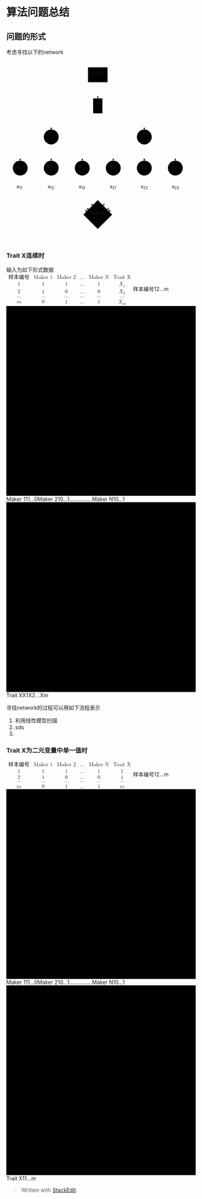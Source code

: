 <h1 id="算法问题总结">算法问题总结</h1>
<h2 id="问题的形式">问题的形式</h2>
<p>考虑寻找以下的network</p>
<div class="mermaid"><svg xmlns="http://www.w3.org/2000/svg" id="mermaid-svg-tmFls4shmSqEmCMn" height="100%" viewBox="0 0 586 559.125" style="max-width:586px;"><g><g class="output"><g class="clusters"></g><g class="edgePaths"><g class="edgePath" style="opacity: 1;"><path class="path" d="M283,66L283,91L283,116" marker-end="url(#arrowhead6180)" style="fill:none"></path><defs><marker id="arrowhead6180" viewBox="0 0 10 10" refX="9" refY="5" markerUnits="strokeWidth" markerWidth="8" markerHeight="6" orient="auto"><path d="M 0 0 L 10 5 L 0 10 z" class="arrowheadPath" style="stroke-width: 1; stroke-dasharray: 1, 0;"></path></marker></defs></g><g class="edgePath" style="opacity: 1;"><path class="path" d="M268.65625,143.78125L139,187L139,212" marker-end="url(#arrowhead6181)" style="fill:none"></path><defs><marker id="arrowhead6181" viewBox="0 0 10 10" refX="9" refY="5" markerUnits="strokeWidth" markerWidth="8" markerHeight="6" orient="auto"><path d="M 0 0 L 10 5 L 0 10 z" class="arrowheadPath" style="stroke-width: 1; stroke-dasharray: 1, 0;"></path></marker></defs></g><g class="edgePath" style="opacity: 1;"><path class="path" d="M297.34375,143.78125L427,187L427,212" marker-end="url(#arrowhead6182)" style="fill:none"></path><defs><marker id="arrowhead6182" viewBox="0 0 10 10" refX="9" refY="5" markerUnits="strokeWidth" markerWidth="8" markerHeight="6" orient="auto"><path d="M 0 0 L 10 5 L 0 10 z" class="arrowheadPath" style="stroke-width: 1; stroke-dasharray: 1, 0;"></path></marker></defs></g><g class="edgePath" style="opacity: 1;"><path class="path" d="M118.42817460700194,245.28591269649903L43,283L43,308" marker-end="url(#arrowhead6183)" style="fill:none"></path><defs><marker id="arrowhead6183" viewBox="0 0 10 10" refX="9" refY="5" markerUnits="strokeWidth" markerWidth="8" markerHeight="6" orient="auto"><path d="M 0 0 L 10 5 L 0 10 z" class="arrowheadPath" style="stroke-width: 1; stroke-dasharray: 1, 0;"></path></marker></defs></g><g class="edgePath" style="opacity: 1;"><path class="path" d="M139,258L139,283L139,308" marker-end="url(#arrowhead6184)" style="fill:none"></path><defs><marker id="arrowhead6184" viewBox="0 0 10 10" refX="9" refY="5" markerUnits="strokeWidth" markerWidth="8" markerHeight="6" orient="auto"><path d="M 0 0 L 10 5 L 0 10 z" class="arrowheadPath" style="stroke-width: 1; stroke-dasharray: 1, 0;"></path></marker></defs></g><g class="edgePath" style="opacity: 1;"><path class="path" d="M159.57182539299805,245.28591269649903L235,283L235,308" marker-end="url(#arrowhead6185)" style="fill:none"></path><defs><marker id="arrowhead6185" viewBox="0 0 10 10" refX="9" refY="5" markerUnits="strokeWidth" markerWidth="8" markerHeight="6" orient="auto"><path d="M 0 0 L 10 5 L 0 10 z" class="arrowheadPath" style="stroke-width: 1; stroke-dasharray: 1, 0;"></path></marker></defs></g><g class="edgePath" style="opacity: 1;"><path class="path" d="M406.42817460700195,245.28591269649903L331,283L331,308" marker-end="url(#arrowhead6186)" style="fill:none"></path><defs><marker id="arrowhead6186" viewBox="0 0 10 10" refX="9" refY="5" markerUnits="strokeWidth" markerWidth="8" markerHeight="6" orient="auto"><path d="M 0 0 L 10 5 L 0 10 z" class="arrowheadPath" style="stroke-width: 1; stroke-dasharray: 1, 0;"></path></marker></defs></g><g class="edgePath" style="opacity: 1;"><path class="path" d="M427,258L427,283L427,308" marker-end="url(#arrowhead6187)" style="fill:none"></path><defs><marker id="arrowhead6187" viewBox="0 0 10 10" refX="9" refY="5" markerUnits="strokeWidth" markerWidth="8" markerHeight="6" orient="auto"><path d="M 0 0 L 10 5 L 0 10 z" class="arrowheadPath" style="stroke-width: 1; stroke-dasharray: 1, 0;"></path></marker></defs></g><g class="edgePath" style="opacity: 1;"><path class="path" d="M447.57182539299805,245.28591269649903L523,283L523,308" marker-end="url(#arrowhead6188)" style="fill:none"></path><defs><marker id="arrowhead6188" viewBox="0 0 10 10" refX="9" refY="5" markerUnits="strokeWidth" markerWidth="8" markerHeight="6" orient="auto"><path d="M 0 0 L 10 5 L 0 10 z" class="arrowheadPath" style="stroke-width: 1; stroke-dasharray: 1, 0;"></path></marker></defs></g><g class="edgePath" style="opacity: 1;"><path class="path" d="M43,354L43,392L250.34363495446618,463.6563650455338" marker-end="url(#arrowhead6189)" style="fill:none"></path><defs><marker id="arrowhead6189" viewBox="0 0 10 10" refX="9" refY="5" markerUnits="strokeWidth" markerWidth="8" markerHeight="6" orient="auto"><path d="M 0 0 L 10 5 L 0 10 z" class="arrowheadPath" style="stroke-width: 1; stroke-dasharray: 1, 0;"></path></marker></defs></g><g class="edgePath" style="opacity: 1;"><path class="path" d="M139,354L139,392L255.17668965517242,458.8233103448276" marker-end="url(#arrowhead6190)" style="fill:none"></path><defs><marker id="arrowhead6190" viewBox="0 0 10 10" refX="9" refY="5" markerUnits="strokeWidth" markerWidth="8" markerHeight="6" orient="auto"><path d="M 0 0 L 10 5 L 0 10 z" class="arrowheadPath" style="stroke-width: 1; stroke-dasharray: 1, 0;"></path></marker></defs></g><g class="edgePath" style="opacity: 1;"><path class="path" d="M235,354L235,392L267.1170416467209,446.8829583532791" marker-end="url(#arrowhead6191)" style="fill:none"></path><defs><marker id="arrowhead6191" viewBox="0 0 10 10" refX="9" refY="5" markerUnits="strokeWidth" markerWidth="8" markerHeight="6" orient="auto"><path d="M 0 0 L 10 5 L 0 10 z" class="arrowheadPath" style="stroke-width: 1; stroke-dasharray: 1, 0;"></path></marker></defs></g><g class="edgePath" style="opacity: 1;"><path class="path" d="M331,354L331,392L299.8829583532791,446.8829583532791" marker-end="url(#arrowhead6192)" style="fill:none"></path><defs><marker id="arrowhead6192" viewBox="0 0 10 10" refX="9" refY="5" markerUnits="strokeWidth" markerWidth="8" markerHeight="6" orient="auto"><path d="M 0 0 L 10 5 L 0 10 z" class="arrowheadPath" style="stroke-width: 1; stroke-dasharray: 1, 0;"></path></marker></defs></g><g class="edgePath" style="opacity: 1;"><path class="path" d="M427,354L427,392L311.8233103448276,458.8233103448276" marker-end="url(#arrowhead6193)" style="fill:none"></path><defs><marker id="arrowhead6193" viewBox="0 0 10 10" refX="9" refY="5" markerUnits="strokeWidth" markerWidth="8" markerHeight="6" orient="auto"><path d="M 0 0 L 10 5 L 0 10 z" class="arrowheadPath" style="stroke-width: 1; stroke-dasharray: 1, 0;"></path></marker></defs></g><g class="edgePath" style="opacity: 1;"><path class="path" d="M523,354L523,392L316.6563650455338,463.6563650455338" marker-end="url(#arrowhead6194)" style="fill:none"></path><defs><marker id="arrowhead6194" viewBox="0 0 10 10" refX="9" refY="5" markerUnits="strokeWidth" markerWidth="8" markerHeight="6" orient="auto"><path d="M 0 0 L 10 5 L 0 10 z" class="arrowheadPath" style="stroke-width: 1; stroke-dasharray: 1, 0;"></path></marker></defs></g></g><g class="edgeLabels"><g class="edgeLabel" transform="" style="opacity: 1;"><g transform="translate(0,0)" class="label"><foreignObject width="0" height="0"><div xmlns="http://www.w3.org/1999/xhtml" style="display: inline-block; white-space: nowrap;"><span class="edgeLabel"></span></div></foreignObject></g></g><g class="edgeLabel" transform="" style="opacity: 1;"><g transform="translate(0,0)" class="label"><foreignObject width="0" height="0"><div xmlns="http://www.w3.org/1999/xhtml" style="display: inline-block; white-space: nowrap;"><span class="edgeLabel"></span></div></foreignObject></g></g><g class="edgeLabel" transform="" style="opacity: 1;"><g transform="translate(0,0)" class="label"><foreignObject width="0" height="0"><div xmlns="http://www.w3.org/1999/xhtml" style="display: inline-block; white-space: nowrap;"><span class="edgeLabel"></span></div></foreignObject></g></g><g class="edgeLabel" transform="" style="opacity: 1;"><g transform="translate(0,0)" class="label"><foreignObject width="0" height="0"><div xmlns="http://www.w3.org/1999/xhtml" style="display: inline-block; white-space: nowrap;"><span class="edgeLabel"></span></div></foreignObject></g></g><g class="edgeLabel" transform="" style="opacity: 1;"><g transform="translate(0,0)" class="label"><foreignObject width="0" height="0"><div xmlns="http://www.w3.org/1999/xhtml" style="display: inline-block; white-space: nowrap;"><span class="edgeLabel"></span></div></foreignObject></g></g><g class="edgeLabel" transform="" style="opacity: 1;"><g transform="translate(0,0)" class="label"><foreignObject width="0" height="0"><div xmlns="http://www.w3.org/1999/xhtml" style="display: inline-block; white-space: nowrap;"><span class="edgeLabel"></span></div></foreignObject></g></g><g class="edgeLabel" transform="" style="opacity: 1;"><g transform="translate(0,0)" class="label"><foreignObject width="0" height="0"><div xmlns="http://www.w3.org/1999/xhtml" style="display: inline-block; white-space: nowrap;"><span class="edgeLabel"></span></div></foreignObject></g></g><g class="edgeLabel" transform="" style="opacity: 1;"><g transform="translate(0,0)" class="label"><foreignObject width="0" height="0"><div xmlns="http://www.w3.org/1999/xhtml" style="display: inline-block; white-space: nowrap;"><span class="edgeLabel"></span></div></foreignObject></g></g><g class="edgeLabel" transform="" style="opacity: 1;"><g transform="translate(0,0)" class="label"><foreignObject width="0" height="0"><div xmlns="http://www.w3.org/1999/xhtml" style="display: inline-block; white-space: nowrap;"><span class="edgeLabel"></span></div></foreignObject></g></g><g class="edgeLabel" transform="translate(43,392)" style="opacity: 1;"><g transform="translate(-10.9375,-13)" class="label"><foreignObject width="21.875" height="26"><div xmlns="http://www.w3.org/1999/xhtml" style="display: inline-block; white-space: nowrap;"><span class="edgeLabel">a<sub>11</sub></span></div></foreignObject></g></g><g class="edgeLabel" transform="translate(139,392)" style="opacity: 1;"><g transform="translate(-10.9375,-13)" class="label"><foreignObject width="21.875" height="26"><div xmlns="http://www.w3.org/1999/xhtml" style="display: inline-block; white-space: nowrap;"><span class="edgeLabel">a<sub>12</sub></span></div></foreignObject></g></g><g class="edgeLabel" transform="translate(235,392)" style="opacity: 1;"><g transform="translate(-10.9375,-13)" class="label"><foreignObject width="21.875" height="26"><div xmlns="http://www.w3.org/1999/xhtml" style="display: inline-block; white-space: nowrap;"><span class="edgeLabel">a<sub>13</sub></span></div></foreignObject></g></g><g class="edgeLabel" transform="translate(331,392)" style="opacity: 1;"><g transform="translate(-10.9375,-13)" class="label"><foreignObject width="21.875" height="26"><div xmlns="http://www.w3.org/1999/xhtml" style="display: inline-block; white-space: nowrap;"><span class="edgeLabel">a<sub>21</sub></span></div></foreignObject></g></g><g class="edgeLabel" transform="translate(427,392)" style="opacity: 1;"><g transform="translate(-10.9375,-13)" class="label"><foreignObject width="21.875" height="26"><div xmlns="http://www.w3.org/1999/xhtml" style="display: inline-block; white-space: nowrap;"><span class="edgeLabel">a<sub>22</sub></span></div></foreignObject></g></g><g class="edgeLabel" transform="translate(523,392)" style="opacity: 1;"><g transform="translate(-10.9375,-13)" class="label"><foreignObject width="21.875" height="26"><div xmlns="http://www.w3.org/1999/xhtml" style="display: inline-block; white-space: nowrap;"><span class="edgeLabel">a<sub>23</sub></span></div></foreignObject></g></g></g><g class="nodes"><g class="node" id="A" transform="translate(283,43)" style="opacity: 1;"><rect rx="0" ry="0" x="-30.265625" y="-23" width="60.53125" height="46"></rect><g class="label" transform="translate(0,0)"><g transform="translate(-20.265625,-13)"><foreignObject width="40.53125" height="26"><div xmlns="http://www.w3.org/1999/xhtml" style="display: inline-block; white-space: nowrap;">E<sub>1</sub>(E<sub>S</sub>)</div></foreignObject></g></g></g><g class="node" id="S" transform="translate(283,139)" style="opacity: 1;"><rect rx="0" ry="0" x="-14.34375" y="-23" width="28.6875" height="46"></rect><g class="label" transform="translate(0,0)"><g transform="translate(-4.34375,-13)"><foreignObject width="8.6875" height="26"><div xmlns="http://www.w3.org/1999/xhtml" style="display: inline-block; white-space: nowrap;">S</div></foreignObject></g></g></g><g class="node" id="T1" transform="translate(139,235)" style="opacity: 1;"><circle x="-18.2109375" y="-23" r="23"></circle><g class="label" transform="translate(0,0)"><g transform="translate(-8.2109375,-13)"><foreignObject width="16.421875" height="26"><div xmlns="http://www.w3.org/1999/xhtml" style="display: inline-block; white-space: nowrap;">T<sub>1</sub></div></foreignObject></g></g></g><g class="node" id="T2" transform="translate(427,235)" style="opacity: 1;"><circle x="-18.2109375" y="-23" r="23"></circle><g class="label" transform="translate(0,0)"><g transform="translate(-8.2109375,-13)"><foreignObject width="16.421875" height="26"><div xmlns="http://www.w3.org/1999/xhtml" style="display: inline-block; white-space: nowrap;">T<sub>2</sub></div></foreignObject></g></g></g><g class="node" id="B11" transform="translate(43,331)" style="opacity: 1;"><circle x="-22.140625" y="-23" r="23"></circle><g class="label" transform="translate(0,0)"><g transform="translate(-12.140625,-13)"><foreignObject width="24.28125" height="26"><div xmlns="http://www.w3.org/1999/xhtml" style="display: inline-block; white-space: nowrap;">B<sub>11</sub></div></foreignObject></g></g></g><g class="node" id="B12" transform="translate(139,331)" style="opacity: 1;"><circle x="-22.140625" y="-23" r="23"></circle><g class="label" transform="translate(0,0)"><g transform="translate(-12.140625,-13)"><foreignObject width="24.28125" height="26"><div xmlns="http://www.w3.org/1999/xhtml" style="display: inline-block; white-space: nowrap;">B<sub>12</sub></div></foreignObject></g></g></g><g class="node" id="B13" transform="translate(235,331)" style="opacity: 1;"><circle x="-22.140625" y="-23" r="23"></circle><g class="label" transform="translate(0,0)"><g transform="translate(-12.140625,-13)"><foreignObject width="24.28125" height="26"><div xmlns="http://www.w3.org/1999/xhtml" style="display: inline-block; white-space: nowrap;">B<sub>13</sub></div></foreignObject></g></g></g><g class="node" id="B21" transform="translate(331,331)" style="opacity: 1;"><circle x="-22.140625" y="-23" r="23"></circle><g class="label" transform="translate(0,0)"><g transform="translate(-12.140625,-13)"><foreignObject width="24.28125" height="26"><div xmlns="http://www.w3.org/1999/xhtml" style="display: inline-block; white-space: nowrap;">B<sub>21</sub></div></foreignObject></g></g></g><g class="node" id="B22" transform="translate(427,331)" style="opacity: 1;"><circle x="-22.140625" y="-23" r="23"></circle><g class="label" transform="translate(0,0)"><g transform="translate(-12.140625,-13)"><foreignObject width="24.28125" height="26"><div xmlns="http://www.w3.org/1999/xhtml" style="display: inline-block; white-space: nowrap;">B<sub>22</sub></div></foreignObject></g></g></g><g class="node" id="B23" transform="translate(523,331)" style="opacity: 1;"><circle x="-22.140625" y="-23" r="23"></circle><g class="label" transform="translate(0,0)"><g transform="translate(-12.140625,-13)"><foreignObject width="24.28125" height="26"><div xmlns="http://www.w3.org/1999/xhtml" style="display: inline-block; white-space: nowrap;">B<sub>23</sub></div></foreignObject></g></g></g><g class="node" id="TX" transform="translate(283,474.5625)" style="opacity: 1;"><polygon points="44.5625,0 89.125,-44.5625 44.5625,-89.125 0,-44.5625" rx="5" ry="5" transform="translate(-44.5625,44.5625)"></polygon><g class="label" transform="translate(0,0)"><g transform="translate(-22.703125,-13)"><foreignObject width="45.40625" height="26"><div xmlns="http://www.w3.org/1999/xhtml" style="display: inline-block; white-space: nowrap;">Trait X</div></foreignObject></g></g></g></g></g></g></svg></div>
<h3 id="trait-x连续时">Trait X连续时</h3>
<p>输入为如下形式数据<br>
<span class="katex--display"><span class="katex-display"><span class="katex"><span class="katex-mathml"><math><semantics><mrow><mtable><mtr><mtd><mstyle scriptlevel="0" displaystyle="false"><mrow><mtext>样本编号</mtext></mrow></mstyle></mtd><mtd><mstyle scriptlevel="0" displaystyle="false"><mrow><mtext>Maker&nbsp;1</mtext></mrow></mstyle></mtd><mtd><mstyle scriptlevel="0" displaystyle="false"><mrow><mtext>Maker&nbsp;2</mtext></mrow></mstyle></mtd><mtd><mstyle scriptlevel="0" displaystyle="false"><mrow><mi mathvariant="normal">.</mi><mi mathvariant="normal">.</mi><mi mathvariant="normal">.</mi></mrow></mstyle></mtd><mtd><mstyle scriptlevel="0" displaystyle="false"><mrow><mtext>Maker&nbsp;N</mtext></mrow></mstyle></mtd><mtd><mstyle scriptlevel="0" displaystyle="false"><mrow><mtext>Trait&nbsp;X</mtext></mrow></mstyle></mtd></mtr><mtr><mtd><mstyle scriptlevel="0" displaystyle="false"><mrow><mn>1</mn></mrow></mstyle></mtd><mtd><mstyle scriptlevel="0" displaystyle="false"><mrow><mn>1</mn></mrow></mstyle></mtd><mtd><mstyle scriptlevel="0" displaystyle="false"><mrow><mn>1</mn></mrow></mstyle></mtd><mtd><mstyle scriptlevel="0" displaystyle="false"><mrow><mi mathvariant="normal">.</mi><mi mathvariant="normal">.</mi><mi mathvariant="normal">.</mi></mrow></mstyle></mtd><mtd><mstyle scriptlevel="0" displaystyle="false"><mrow><mn>1</mn></mrow></mstyle></mtd><mtd><mstyle scriptlevel="0" displaystyle="false"><mrow><msub><mi>X</mi><mn>1</mn></msub></mrow></mstyle></mtd></mtr><mtr><mtd><mstyle scriptlevel="0" displaystyle="false"><mrow><mn>2</mn></mrow></mstyle></mtd><mtd><mstyle scriptlevel="0" displaystyle="false"><mrow><mn>1</mn></mrow></mstyle></mtd><mtd><mstyle scriptlevel="0" displaystyle="false"><mrow><mn>0</mn></mrow></mstyle></mtd><mtd><mstyle scriptlevel="0" displaystyle="false"><mrow><mi mathvariant="normal">.</mi><mi mathvariant="normal">.</mi><mi mathvariant="normal">.</mi></mrow></mstyle></mtd><mtd><mstyle scriptlevel="0" displaystyle="false"><mrow><mn>0</mn></mrow></mstyle></mtd><mtd><mstyle scriptlevel="0" displaystyle="false"><mrow><msub><mi>X</mi><mn>2</mn></msub></mrow></mstyle></mtd></mtr><mtr><mtd><mstyle scriptlevel="0" displaystyle="false"><mrow><mi mathvariant="normal">.</mi><mi mathvariant="normal">.</mi><mi mathvariant="normal">.</mi></mrow></mstyle></mtd><mtd><mstyle scriptlevel="0" displaystyle="false"><mrow><mi mathvariant="normal">.</mi><mi mathvariant="normal">.</mi><mi mathvariant="normal">.</mi></mrow></mstyle></mtd><mtd><mstyle scriptlevel="0" displaystyle="false"><mrow><mi mathvariant="normal">.</mi><mi mathvariant="normal">.</mi><mi mathvariant="normal">.</mi></mrow></mstyle></mtd><mtd><mstyle scriptlevel="0" displaystyle="false"><mrow><mi mathvariant="normal">.</mi><mi mathvariant="normal">.</mi><mi mathvariant="normal">.</mi></mrow></mstyle></mtd><mtd><mstyle scriptlevel="0" displaystyle="false"><mrow><mi mathvariant="normal">.</mi><mi mathvariant="normal">.</mi><mi mathvariant="normal">.</mi></mrow></mstyle></mtd><mtd><mstyle scriptlevel="0" displaystyle="false"><mrow><mi mathvariant="normal">.</mi><mi mathvariant="normal">.</mi><mi mathvariant="normal">.</mi></mrow></mstyle></mtd></mtr><mtr><mtd><mstyle scriptlevel="0" displaystyle="false"><mrow><mi>m</mi></mrow></mstyle></mtd><mtd><mstyle scriptlevel="0" displaystyle="false"><mrow><mn>0</mn></mrow></mstyle></mtd><mtd><mstyle scriptlevel="0" displaystyle="false"><mrow><mn>1</mn></mrow></mstyle></mtd><mtd><mstyle scriptlevel="0" displaystyle="false"><mrow><mi mathvariant="normal">.</mi><mi mathvariant="normal">.</mi><mi mathvariant="normal">.</mi></mrow></mstyle></mtd><mtd><mstyle scriptlevel="0" displaystyle="false"><mrow><mn>1</mn></mrow></mstyle></mtd><mtd><mstyle scriptlevel="0" displaystyle="false"><mrow><msub><mi>X</mi><mi>m</mi></msub></mrow></mstyle></mtd></mtr></mtable></mrow><annotation encoding="application/x-tex">
\begin{array}{c|cccc|c}
\text{样本编号}&amp; \text{Maker 1}  &amp; \text{Maker 2}&amp; ...  &amp; \text{Maker N} &amp;\text{Trait X}\\
1  &amp;  1  &amp;  1  &amp;  ...&amp; 1&amp;X_1\\
2  &amp;  1  &amp;  0  &amp;  ...&amp;0&amp;X_2\\
...&amp;...&amp;...&amp;...&amp;...&amp;...\\
m  &amp;  0  &amp;  1  &amp; ... &amp;1&amp;X_m
 \end{array}
</annotation></semantics></math></span><span class="katex-html" aria-hidden="true"><span class="strut" style="height: 3.25em;"></span><span class="strut bottom" style="height: 6em; vertical-align: -2.75em;"></span><span class="base"><span class="mord"><span class="mtable"><span class="arraycolsep" style="width: 0.5em;"></span><span class="col-align-c"><span class="vlist-t vlist-t2"><span class="vlist-r"><span class="vlist" style="height: 3.25em;"><span class="" style="top: -5.41em;"><span class="pstrut" style="height: 3em;"></span><span class="mord"><span class="mord text"><span class="mord mathrm cjk_fallback">样本编号</span></span></span></span><span class="" style="top: -4.21em;"><span class="pstrut" style="height: 3em;"></span><span class="mord"><span class="mord mathrm">1</span></span></span><span class="" style="top: -3.01em;"><span class="pstrut" style="height: 3em;"></span><span class="mord"><span class="mord mathrm">2</span></span></span><span class="" style="top: -1.81em;"><span class="pstrut" style="height: 3em;"></span><span class="mord"><span class="mord mathrm">.</span><span class="mord mathrm">.</span><span class="mord mathrm">.</span></span></span><span class="" style="top: -0.61em;"><span class="pstrut" style="height: 3em;"></span><span class="mord"><span class="mord mathit">m</span></span></span></span><span class="vlist-s">​</span></span><span class="vlist-r"><span class="vlist" style="height: 2.75em;"></span></span></span></span><span class="arraycolsep" style="width: 0.5em;"></span><span class="vertical-separator hide-tail" style="height: 6em; vertical-align: -2.75em;"><svg width="400em" height="400em" viewBox="0 0 400000 400000" preserveAspectRatio="xMinYMin slice"><path d="M0 0 h400000 v400000 h-400000z M0 0 h400000 v400000 h-400000z"></path></svg></span><span class="arraycolsep" style="width: 0.5em;"></span><span class="col-align-c"><span class="vlist-t vlist-t2"><span class="vlist-r"><span class="vlist" style="height: 3.25em;"><span class="" style="top: -5.41em;"><span class="pstrut" style="height: 3em;"></span><span class="mord"><span class="mord text"><span class="mord mathrm">Maker&nbsp;1</span></span></span></span><span class="" style="top: -4.21em;"><span class="pstrut" style="height: 3em;"></span><span class="mord"><span class="mord mathrm">1</span></span></span><span class="" style="top: -3.01em;"><span class="pstrut" style="height: 3em;"></span><span class="mord"><span class="mord mathrm">1</span></span></span><span class="" style="top: -1.81em;"><span class="pstrut" style="height: 3em;"></span><span class="mord"><span class="mord mathrm">.</span><span class="mord mathrm">.</span><span class="mord mathrm">.</span></span></span><span class="" style="top: -0.61em;"><span class="pstrut" style="height: 3em;"></span><span class="mord"><span class="mord mathrm">0</span></span></span></span><span class="vlist-s">​</span></span><span class="vlist-r"><span class="vlist" style="height: 2.75em;"></span></span></span></span><span class="arraycolsep" style="width: 0.5em;"></span><span class="arraycolsep" style="width: 0.5em;"></span><span class="col-align-c"><span class="vlist-t vlist-t2"><span class="vlist-r"><span class="vlist" style="height: 3.25em;"><span class="" style="top: -5.41em;"><span class="pstrut" style="height: 3em;"></span><span class="mord"><span class="mord text"><span class="mord mathrm">Maker&nbsp;2</span></span></span></span><span class="" style="top: -4.21em;"><span class="pstrut" style="height: 3em;"></span><span class="mord"><span class="mord mathrm">1</span></span></span><span class="" style="top: -3.01em;"><span class="pstrut" style="height: 3em;"></span><span class="mord"><span class="mord mathrm">0</span></span></span><span class="" style="top: -1.81em;"><span class="pstrut" style="height: 3em;"></span><span class="mord"><span class="mord mathrm">.</span><span class="mord mathrm">.</span><span class="mord mathrm">.</span></span></span><span class="" style="top: -0.61em;"><span class="pstrut" style="height: 3em;"></span><span class="mord"><span class="mord mathrm">1</span></span></span></span><span class="vlist-s">​</span></span><span class="vlist-r"><span class="vlist" style="height: 2.75em;"></span></span></span></span><span class="arraycolsep" style="width: 0.5em;"></span><span class="arraycolsep" style="width: 0.5em;"></span><span class="col-align-c"><span class="vlist-t vlist-t2"><span class="vlist-r"><span class="vlist" style="height: 3.25em;"><span class="" style="top: -5.41em;"><span class="pstrut" style="height: 3em;"></span><span class="mord"><span class="mord mathrm">.</span><span class="mord mathrm">.</span><span class="mord mathrm">.</span></span></span><span class="" style="top: -4.21em;"><span class="pstrut" style="height: 3em;"></span><span class="mord"><span class="mord mathrm">.</span><span class="mord mathrm">.</span><span class="mord mathrm">.</span></span></span><span class="" style="top: -3.01em;"><span class="pstrut" style="height: 3em;"></span><span class="mord"><span class="mord mathrm">.</span><span class="mord mathrm">.</span><span class="mord mathrm">.</span></span></span><span class="" style="top: -1.81em;"><span class="pstrut" style="height: 3em;"></span><span class="mord"><span class="mord mathrm">.</span><span class="mord mathrm">.</span><span class="mord mathrm">.</span></span></span><span class="" style="top: -0.61em;"><span class="pstrut" style="height: 3em;"></span><span class="mord"><span class="mord mathrm">.</span><span class="mord mathrm">.</span><span class="mord mathrm">.</span></span></span></span><span class="vlist-s">​</span></span><span class="vlist-r"><span class="vlist" style="height: 2.75em;"></span></span></span></span><span class="arraycolsep" style="width: 0.5em;"></span><span class="arraycolsep" style="width: 0.5em;"></span><span class="col-align-c"><span class="vlist-t vlist-t2"><span class="vlist-r"><span class="vlist" style="height: 3.25em;"><span class="" style="top: -5.41em;"><span class="pstrut" style="height: 3em;"></span><span class="mord"><span class="mord text"><span class="mord mathrm">Maker&nbsp;N</span></span></span></span><span class="" style="top: -4.21em;"><span class="pstrut" style="height: 3em;"></span><span class="mord"><span class="mord mathrm">1</span></span></span><span class="" style="top: -3.01em;"><span class="pstrut" style="height: 3em;"></span><span class="mord"><span class="mord mathrm">0</span></span></span><span class="" style="top: -1.81em;"><span class="pstrut" style="height: 3em;"></span><span class="mord"><span class="mord mathrm">.</span><span class="mord mathrm">.</span><span class="mord mathrm">.</span></span></span><span class="" style="top: -0.61em;"><span class="pstrut" style="height: 3em;"></span><span class="mord"><span class="mord mathrm">1</span></span></span></span><span class="vlist-s">​</span></span><span class="vlist-r"><span class="vlist" style="height: 2.75em;"></span></span></span></span><span class="arraycolsep" style="width: 0.5em;"></span><span class="vertical-separator hide-tail" style="height: 6em; vertical-align: -2.75em;"><svg width="400em" height="400em" viewBox="0 0 400000 400000" preserveAspectRatio="xMinYMin slice"><path d="M0 0 h400000 v400000 h-400000z M0 0 h400000 v400000 h-400000z"></path></svg></span><span class="arraycolsep" style="width: 0.5em;"></span><span class="col-align-c"><span class="vlist-t vlist-t2"><span class="vlist-r"><span class="vlist" style="height: 3.25em;"><span class="" style="top: -5.41em;"><span class="pstrut" style="height: 3em;"></span><span class="mord"><span class="mord text"><span class="mord mathrm">Trait&nbsp;X</span></span></span></span><span class="" style="top: -4.21em;"><span class="pstrut" style="height: 3em;"></span><span class="mord"><span class="mord"><span class="mord mathit" style="margin-right: 0.07847em;">X</span><span class="msupsub"><span class="vlist-t vlist-t2"><span class="vlist-r"><span class="vlist" style="height: 0.301108em;"><span class="" style="top: -2.55em; margin-left: -0.07847em; margin-right: 0.05em;"><span class="pstrut" style="height: 2.7em;"></span><span class="sizing reset-size6 size3 mtight"><span class="mord mathrm mtight">1</span></span></span></span><span class="vlist-s">​</span></span><span class="vlist-r"><span class="vlist" style="height: 0.15em;"></span></span></span></span></span></span></span><span class="" style="top: -3.01em;"><span class="pstrut" style="height: 3em;"></span><span class="mord"><span class="mord"><span class="mord mathit" style="margin-right: 0.07847em;">X</span><span class="msupsub"><span class="vlist-t vlist-t2"><span class="vlist-r"><span class="vlist" style="height: 0.301108em;"><span class="" style="top: -2.55em; margin-left: -0.07847em; margin-right: 0.05em;"><span class="pstrut" style="height: 2.7em;"></span><span class="sizing reset-size6 size3 mtight"><span class="mord mathrm mtight">2</span></span></span></span><span class="vlist-s">​</span></span><span class="vlist-r"><span class="vlist" style="height: 0.15em;"></span></span></span></span></span></span></span><span class="" style="top: -1.81em;"><span class="pstrut" style="height: 3em;"></span><span class="mord"><span class="mord mathrm">.</span><span class="mord mathrm">.</span><span class="mord mathrm">.</span></span></span><span class="" style="top: -0.61em;"><span class="pstrut" style="height: 3em;"></span><span class="mord"><span class="mord"><span class="mord mathit" style="margin-right: 0.07847em;">X</span><span class="msupsub"><span class="vlist-t vlist-t2"><span class="vlist-r"><span class="vlist" style="height: 0.151392em;"><span class="" style="top: -2.55em; margin-left: -0.07847em; margin-right: 0.05em;"><span class="pstrut" style="height: 2.7em;"></span><span class="sizing reset-size6 size3 mtight"><span class="mord mathit mtight">m</span></span></span></span><span class="vlist-s">​</span></span><span class="vlist-r"><span class="vlist" style="height: 0.15em;"></span></span></span></span></span></span></span></span><span class="vlist-s">​</span></span><span class="vlist-r"><span class="vlist" style="height: 2.75em;"></span></span></span></span><span class="arraycolsep" style="width: 0.5em;"></span></span></span></span></span></span></span></span></p>
<p>寻找network的过程可以用如下流程表示</p>
<ol>
<li>利用线性模型扫描</li>
<li>sds</li>
<li></li>
</ol>
<h3 id="trait-x为二元变量中单一值时">Trait X为二元变量中单一值时</h3>
<p><span class="katex--display"><span class="katex-display"><span class="katex"><span class="katex-mathml"><math><semantics><mrow><mtable><mtr><mtd><mstyle scriptlevel="0" displaystyle="false"><mrow><mtext>样本编号</mtext></mrow></mstyle></mtd><mtd><mstyle scriptlevel="0" displaystyle="false"><mrow><mtext>Maker&nbsp;1</mtext></mrow></mstyle></mtd><mtd><mstyle scriptlevel="0" displaystyle="false"><mrow><mtext>Maker&nbsp;2</mtext></mrow></mstyle></mtd><mtd><mstyle scriptlevel="0" displaystyle="false"><mrow><mi mathvariant="normal">.</mi><mi mathvariant="normal">.</mi><mi mathvariant="normal">.</mi></mrow></mstyle></mtd><mtd><mstyle scriptlevel="0" displaystyle="false"><mrow><mtext>Maker&nbsp;N</mtext></mrow></mstyle></mtd><mtd><mstyle scriptlevel="0" displaystyle="false"><mrow><mtext>Trait&nbsp;X</mtext></mrow></mstyle></mtd></mtr><mtr><mtd><mstyle scriptlevel="0" displaystyle="false"><mrow><mn>1</mn></mrow></mstyle></mtd><mtd><mstyle scriptlevel="0" displaystyle="false"><mrow><mn>1</mn></mrow></mstyle></mtd><mtd><mstyle scriptlevel="0" displaystyle="false"><mrow><mn>1</mn></mrow></mstyle></mtd><mtd><mstyle scriptlevel="0" displaystyle="false"><mrow><mi mathvariant="normal">.</mi><mi mathvariant="normal">.</mi><mi mathvariant="normal">.</mi></mrow></mstyle></mtd><mtd><mstyle scriptlevel="0" displaystyle="false"><mrow><mn>1</mn></mrow></mstyle></mtd><mtd><mstyle scriptlevel="0" displaystyle="false"><mrow><mn>1</mn></mrow></mstyle></mtd></mtr><mtr><mtd><mstyle scriptlevel="0" displaystyle="false"><mrow><mn>2</mn></mrow></mstyle></mtd><mtd><mstyle scriptlevel="0" displaystyle="false"><mrow><mn>1</mn></mrow></mstyle></mtd><mtd><mstyle scriptlevel="0" displaystyle="false"><mrow><mn>0</mn></mrow></mstyle></mtd><mtd><mstyle scriptlevel="0" displaystyle="false"><mrow><mi mathvariant="normal">.</mi><mi mathvariant="normal">.</mi><mi mathvariant="normal">.</mi></mrow></mstyle></mtd><mtd><mstyle scriptlevel="0" displaystyle="false"><mrow><mn>0</mn></mrow></mstyle></mtd><mtd><mstyle scriptlevel="0" displaystyle="false"><mrow><mn>1</mn></mrow></mstyle></mtd></mtr><mtr><mtd><mstyle scriptlevel="0" displaystyle="false"><mrow><mi mathvariant="normal">.</mi><mi mathvariant="normal">.</mi><mi mathvariant="normal">.</mi></mrow></mstyle></mtd><mtd><mstyle scriptlevel="0" displaystyle="false"><mrow><mi mathvariant="normal">.</mi><mi mathvariant="normal">.</mi><mi mathvariant="normal">.</mi></mrow></mstyle></mtd><mtd><mstyle scriptlevel="0" displaystyle="false"><mrow><mi mathvariant="normal">.</mi><mi mathvariant="normal">.</mi><mi mathvariant="normal">.</mi></mrow></mstyle></mtd><mtd><mstyle scriptlevel="0" displaystyle="false"><mrow><mi mathvariant="normal">.</mi><mi mathvariant="normal">.</mi><mi mathvariant="normal">.</mi></mrow></mstyle></mtd><mtd><mstyle scriptlevel="0" displaystyle="false"><mrow><mi mathvariant="normal">.</mi><mi mathvariant="normal">.</mi><mi mathvariant="normal">.</mi></mrow></mstyle></mtd><mtd><mstyle scriptlevel="0" displaystyle="false"><mrow><mi mathvariant="normal">.</mi><mi mathvariant="normal">.</mi><mi mathvariant="normal">.</mi></mrow></mstyle></mtd></mtr><mtr><mtd><mstyle scriptlevel="0" displaystyle="false"><mrow><mi>m</mi></mrow></mstyle></mtd><mtd><mstyle scriptlevel="0" displaystyle="false"><mrow><mn>0</mn></mrow></mstyle></mtd><mtd><mstyle scriptlevel="0" displaystyle="false"><mrow><mn>1</mn></mrow></mstyle></mtd><mtd><mstyle scriptlevel="0" displaystyle="false"><mrow><mi mathvariant="normal">.</mi><mi mathvariant="normal">.</mi><mi mathvariant="normal">.</mi></mrow></mstyle></mtd><mtd><mstyle scriptlevel="0" displaystyle="false"><mrow><mn>1</mn></mrow></mstyle></mtd><mtd><mstyle scriptlevel="0" displaystyle="false"><mrow><mi>m</mi></mrow></mstyle></mtd></mtr></mtable></mrow><annotation encoding="application/x-tex">
\begin{array}{c|cccc|c}
\text{样本编号}&amp; \text{Maker 1}  &amp; \text{Maker 2}&amp; ...  &amp; \text{Maker N} &amp;\text{Trait X}\\
1  &amp;  1  &amp;  1  &amp;  ...&amp; 1&amp;1\\
2  &amp;  1  &amp;  0  &amp;  ...&amp;0&amp;1\\
...&amp;...&amp;...&amp;...&amp;...&amp;...\\
m  &amp;  0  &amp;  1  &amp; ... &amp;1&amp;m
 \end{array}
</annotation></semantics></math></span><span class="katex-html" aria-hidden="true"><span class="strut" style="height: 3.25em;"></span><span class="strut bottom" style="height: 6em; vertical-align: -2.75em;"></span><span class="base"><span class="mord"><span class="mtable"><span class="arraycolsep" style="width: 0.5em;"></span><span class="col-align-c"><span class="vlist-t vlist-t2"><span class="vlist-r"><span class="vlist" style="height: 3.25em;"><span class="" style="top: -5.41em;"><span class="pstrut" style="height: 3em;"></span><span class="mord"><span class="mord text"><span class="mord mathrm cjk_fallback">样本编号</span></span></span></span><span class="" style="top: -4.21em;"><span class="pstrut" style="height: 3em;"></span><span class="mord"><span class="mord mathrm">1</span></span></span><span class="" style="top: -3.01em;"><span class="pstrut" style="height: 3em;"></span><span class="mord"><span class="mord mathrm">2</span></span></span><span class="" style="top: -1.81em;"><span class="pstrut" style="height: 3em;"></span><span class="mord"><span class="mord mathrm">.</span><span class="mord mathrm">.</span><span class="mord mathrm">.</span></span></span><span class="" style="top: -0.61em;"><span class="pstrut" style="height: 3em;"></span><span class="mord"><span class="mord mathit">m</span></span></span></span><span class="vlist-s">​</span></span><span class="vlist-r"><span class="vlist" style="height: 2.75em;"></span></span></span></span><span class="arraycolsep" style="width: 0.5em;"></span><span class="vertical-separator hide-tail" style="height: 6em; vertical-align: -2.75em;"><svg width="400em" height="400em" viewBox="0 0 400000 400000" preserveAspectRatio="xMinYMin slice"><path d="M0 0 h400000 v400000 h-400000z M0 0 h400000 v400000 h-400000z"></path></svg></span><span class="arraycolsep" style="width: 0.5em;"></span><span class="col-align-c"><span class="vlist-t vlist-t2"><span class="vlist-r"><span class="vlist" style="height: 3.25em;"><span class="" style="top: -5.41em;"><span class="pstrut" style="height: 3em;"></span><span class="mord"><span class="mord text"><span class="mord mathrm">Maker&nbsp;1</span></span></span></span><span class="" style="top: -4.21em;"><span class="pstrut" style="height: 3em;"></span><span class="mord"><span class="mord mathrm">1</span></span></span><span class="" style="top: -3.01em;"><span class="pstrut" style="height: 3em;"></span><span class="mord"><span class="mord mathrm">1</span></span></span><span class="" style="top: -1.81em;"><span class="pstrut" style="height: 3em;"></span><span class="mord"><span class="mord mathrm">.</span><span class="mord mathrm">.</span><span class="mord mathrm">.</span></span></span><span class="" style="top: -0.61em;"><span class="pstrut" style="height: 3em;"></span><span class="mord"><span class="mord mathrm">0</span></span></span></span><span class="vlist-s">​</span></span><span class="vlist-r"><span class="vlist" style="height: 2.75em;"></span></span></span></span><span class="arraycolsep" style="width: 0.5em;"></span><span class="arraycolsep" style="width: 0.5em;"></span><span class="col-align-c"><span class="vlist-t vlist-t2"><span class="vlist-r"><span class="vlist" style="height: 3.25em;"><span class="" style="top: -5.41em;"><span class="pstrut" style="height: 3em;"></span><span class="mord"><span class="mord text"><span class="mord mathrm">Maker&nbsp;2</span></span></span></span><span class="" style="top: -4.21em;"><span class="pstrut" style="height: 3em;"></span><span class="mord"><span class="mord mathrm">1</span></span></span><span class="" style="top: -3.01em;"><span class="pstrut" style="height: 3em;"></span><span class="mord"><span class="mord mathrm">0</span></span></span><span class="" style="top: -1.81em;"><span class="pstrut" style="height: 3em;"></span><span class="mord"><span class="mord mathrm">.</span><span class="mord mathrm">.</span><span class="mord mathrm">.</span></span></span><span class="" style="top: -0.61em;"><span class="pstrut" style="height: 3em;"></span><span class="mord"><span class="mord mathrm">1</span></span></span></span><span class="vlist-s">​</span></span><span class="vlist-r"><span class="vlist" style="height: 2.75em;"></span></span></span></span><span class="arraycolsep" style="width: 0.5em;"></span><span class="arraycolsep" style="width: 0.5em;"></span><span class="col-align-c"><span class="vlist-t vlist-t2"><span class="vlist-r"><span class="vlist" style="height: 3.25em;"><span class="" style="top: -5.41em;"><span class="pstrut" style="height: 3em;"></span><span class="mord"><span class="mord mathrm">.</span><span class="mord mathrm">.</span><span class="mord mathrm">.</span></span></span><span class="" style="top: -4.21em;"><span class="pstrut" style="height: 3em;"></span><span class="mord"><span class="mord mathrm">.</span><span class="mord mathrm">.</span><span class="mord mathrm">.</span></span></span><span class="" style="top: -3.01em;"><span class="pstrut" style="height: 3em;"></span><span class="mord"><span class="mord mathrm">.</span><span class="mord mathrm">.</span><span class="mord mathrm">.</span></span></span><span class="" style="top: -1.81em;"><span class="pstrut" style="height: 3em;"></span><span class="mord"><span class="mord mathrm">.</span><span class="mord mathrm">.</span><span class="mord mathrm">.</span></span></span><span class="" style="top: -0.61em;"><span class="pstrut" style="height: 3em;"></span><span class="mord"><span class="mord mathrm">.</span><span class="mord mathrm">.</span><span class="mord mathrm">.</span></span></span></span><span class="vlist-s">​</span></span><span class="vlist-r"><span class="vlist" style="height: 2.75em;"></span></span></span></span><span class="arraycolsep" style="width: 0.5em;"></span><span class="arraycolsep" style="width: 0.5em;"></span><span class="col-align-c"><span class="vlist-t vlist-t2"><span class="vlist-r"><span class="vlist" style="height: 3.25em;"><span class="" style="top: -5.41em;"><span class="pstrut" style="height: 3em;"></span><span class="mord"><span class="mord text"><span class="mord mathrm">Maker&nbsp;N</span></span></span></span><span class="" style="top: -4.21em;"><span class="pstrut" style="height: 3em;"></span><span class="mord"><span class="mord mathrm">1</span></span></span><span class="" style="top: -3.01em;"><span class="pstrut" style="height: 3em;"></span><span class="mord"><span class="mord mathrm">0</span></span></span><span class="" style="top: -1.81em;"><span class="pstrut" style="height: 3em;"></span><span class="mord"><span class="mord mathrm">.</span><span class="mord mathrm">.</span><span class="mord mathrm">.</span></span></span><span class="" style="top: -0.61em;"><span class="pstrut" style="height: 3em;"></span><span class="mord"><span class="mord mathrm">1</span></span></span></span><span class="vlist-s">​</span></span><span class="vlist-r"><span class="vlist" style="height: 2.75em;"></span></span></span></span><span class="arraycolsep" style="width: 0.5em;"></span><span class="vertical-separator hide-tail" style="height: 6em; vertical-align: -2.75em;"><svg width="400em" height="400em" viewBox="0 0 400000 400000" preserveAspectRatio="xMinYMin slice"><path d="M0 0 h400000 v400000 h-400000z M0 0 h400000 v400000 h-400000z"></path></svg></span><span class="arraycolsep" style="width: 0.5em;"></span><span class="col-align-c"><span class="vlist-t vlist-t2"><span class="vlist-r"><span class="vlist" style="height: 3.25em;"><span class="" style="top: -5.41em;"><span class="pstrut" style="height: 3em;"></span><span class="mord"><span class="mord text"><span class="mord mathrm">Trait&nbsp;X</span></span></span></span><span class="" style="top: -4.21em;"><span class="pstrut" style="height: 3em;"></span><span class="mord"><span class="mord mathrm">1</span></span></span><span class="" style="top: -3.01em;"><span class="pstrut" style="height: 3em;"></span><span class="mord"><span class="mord mathrm">1</span></span></span><span class="" style="top: -1.81em;"><span class="pstrut" style="height: 3em;"></span><span class="mord"><span class="mord mathrm">.</span><span class="mord mathrm">.</span><span class="mord mathrm">.</span></span></span><span class="" style="top: -0.61em;"><span class="pstrut" style="height: 3em;"></span><span class="mord"><span class="mord mathit">m</span></span></span></span><span class="vlist-s">​</span></span><span class="vlist-r"><span class="vlist" style="height: 2.75em;"></span></span></span></span><span class="arraycolsep" style="width: 0.5em;"></span></span></span></span></span></span></span></span></p>
<blockquote>
<p>Written with <a href="https://stackedit.io/">StackEdit</a>.</p>
</blockquote>

